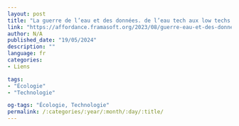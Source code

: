 ```yaml
---
layout: post
title: "La guerre de l’eau et des données. de l’eau tech aux low techs."
link: "https://affordance.framasoft.org/2023/08/guerre-eau-et-des-donnees"
author: N/A
published_date: "19/05/2024"
description: ""
language: fr
categories:
- Liens

tags:
- "Écologie"
- "Technologie"

og-tags: "Écologie, Technologie"
permalink: /:categories/:year/:month/:day/:title/
---
```

